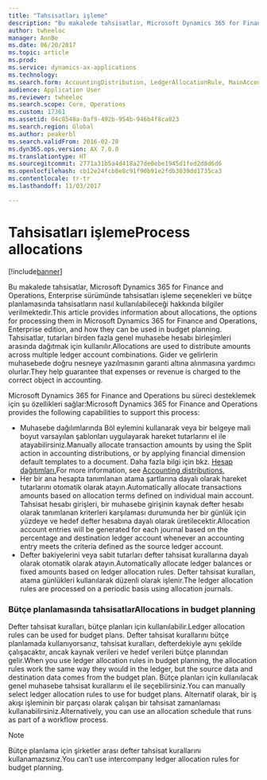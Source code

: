 ```yaml
---
title: "Tahsisatları işleme"
description: "Bu makalede tahsisatlar, Microsoft Dynamics 365 for Finance and Operations, Enterprise sürümünde tahsisatları işleme seçenekleri ve bütçe planlamasında tahsisatların nasıl kullanılabileceği hakkında bilgiler verilmektedir. Tahsisatlar, tutarları birden fazla genel muhasebe hesabı birleşimleri arasında dağıtmak için kullanılır. Gider ve gelirlerin muhasebede doğru nesneye yazılmasının garanti altına alınmasına yardımcı olurlar."
author: twheeloc
manager: AnnBe
ms.date: 06/20/2017
ms.topic: article
ms.prod: 
ms.service: dynamics-ax-applications
ms.technology: 
ms.search.form: AccountingDistribution, LedgerAllocationRule, MainAccount
audience: Application User
ms.reviewer: twheeloc
ms.search.scope: Core, Operations
ms.custom: 17361
ms.assetid: 04c8548a-0af9-492b-954b-946b4f8ca023
ms.search.region: Global
ms.author: peakerbl
ms.search.validFrom: 2016-02-28
ms.dyn365.ops.version: AX 7.0.0
ms.translationtype: HT
ms.sourcegitcommit: 2771a31b5a4d418a27de0ebe1945d1fed2d8d6d6
ms.openlocfilehash: cb12e24fcb8e8c91f90b91e2fdb3039dd1735ca3
ms.contentlocale: tr-tr
ms.lasthandoff: 11/03/2017

---
```


# <a name="process-allocations"></a><span data-ttu-id="89214-105">Tahsisatları işleme</span><span class="sxs-lookup"><span data-stu-id="89214-105">Process allocations</span></span>

[!include[banner](../includes/banner.md)]


<span data-ttu-id="89214-106">Bu makalede tahsisatlar, Microsoft Dynamics 365 for Finance and Operations, Enterprise sürümünde tahsisatları işleme seçenekleri ve bütçe planlamasında tahsisatların nasıl kullanılabileceği hakkında bilgiler verilmektedir.</span><span class="sxs-lookup"><span data-stu-id="89214-106">This article provides information about allocations, the options for processing them in Microsoft Dynamics 365 for Finance and Operations, Enterprise edition, and how they can be used in budget planning.</span></span> <span data-ttu-id="89214-107">Tahsisatlar, tutarları birden fazla genel muhasebe hesabı birleşimleri arasında dağıtmak için kullanılır.</span><span class="sxs-lookup"><span data-stu-id="89214-107">Allocations are used to distribute amounts across multiple ledger account combinations.</span></span> <span data-ttu-id="89214-108">Gider ve gelirlerin muhasebede doğru nesneye yazılmasının garanti altına alınmasına yardımcı olurlar.</span><span class="sxs-lookup"><span data-stu-id="89214-108">They help guarantee that expenses or revenue is charged to the correct object in accounting.</span></span>

<span data-ttu-id="89214-109">Microsoft Dynamics 365 for Finance and Operations bu süreci desteklemek için şu özellikleri sağlar:</span><span class="sxs-lookup"><span data-stu-id="89214-109">Microsoft Dynamics 365 for Finance and Operations provides the following capabilities to support this process:</span></span>

-   <span data-ttu-id="89214-110">Muhasebe dağılımlarında Böl eylemini kullanarak veya bir belgeye mali boyut varsayılan şablonları uygulayarak hareket tutarlarını el ile atayabilirsiniz.</span><span class="sxs-lookup"><span data-stu-id="89214-110">Manually allocate transaction amounts by using the Split action in accounting distributions, or by applying financial dimension default templates to a document.</span></span> <span data-ttu-id="89214-111">Daha fazla bilgi için bkz.  [Hesap dağıtımları.](../accounts-payable/accounting-distributions.md)</span><span class="sxs-lookup"><span data-stu-id="89214-111">For more information, see [Accounting distributions.](../accounts-payable/accounting-distributions.md)</span></span>
-   <span data-ttu-id="89214-112">Her bir ana hesapta tanımlanan atama şartlarına dayalı olarak hareket tutarlarını otomatik olarak atayın.</span><span class="sxs-lookup"><span data-stu-id="89214-112">Automatically allocate transactions amounts based on allocation terms defined on individual main account.</span></span> <span data-ttu-id="89214-113">Tahsisat hesabı girişleri, bir muhasebe girişinin kaynak defter hesabı olarak tanımlanan kriterleri karşılaması durumunda her bir günlük için yüzdeye ve hedef defter hesabına dayalı olarak üretilecektir.</span><span class="sxs-lookup"><span data-stu-id="89214-113">Allocation account entries will be generated for each journal based on the percentage and destination ledger account whenever an accounting entry meets the criteria defined as the source ledger account.</span></span>
-   <span data-ttu-id="89214-114">Defter bakiyelerini veya sabit tutarları defter tahsisat kurallarına dayalı olarak otomatik olarak atayın.</span><span class="sxs-lookup"><span data-stu-id="89214-114">Automatically allocate ledger balances or fixed amounts based on ledger allocation rules.</span></span> <span data-ttu-id="89214-115">Defter tahsisat kuralları, atama günlükleri kullanılarak düzenli olarak işlenir.</span><span class="sxs-lookup"><span data-stu-id="89214-115">The ledger allocation rules are processed on a periodic basis using allocation journals.</span></span> 

###  <a name="allocations-in-budget-planning"></a><span data-ttu-id="89214-116">Bütçe planlamasında tahsisatlar</span><span class="sxs-lookup"><span data-stu-id="89214-116">Allocations in budget planning</span></span>

<span data-ttu-id="89214-117">Defter tahsisat kuralları, bütçe planları için kullanılabilir.</span><span class="sxs-lookup"><span data-stu-id="89214-117">Ledger allocation rules can be used for budget plans.</span></span> <span data-ttu-id="89214-118">Defter tahsisat kurallarını bütçe planlamada kullanıyorsanız, tahsisat kuralları, defterdekiyle aynı şekilde çalışacaktır, ancak kaynak verileri ve hedef verileri bütçe planından gelir.</span><span class="sxs-lookup"><span data-stu-id="89214-118">When you use ledger allocation rules in budget planning, the allocation rules work the same way they would in the ledger, but the source data and destination data comes from the budget plan.</span></span> <span data-ttu-id="89214-119">Bütçe planları için kullanılacak genel muhasebe tahsisat kurallarını el ile seçebilirsiniz.</span><span class="sxs-lookup"><span data-stu-id="89214-119">You can manually select ledger allocation rules to use for budget plans.</span></span> <span data-ttu-id="89214-120">Alternatif olarak, bir iş akışı işleminin bir parçası olarak çalışan bir tahsisat zamanlaması kullanabilirsiniz.</span><span class="sxs-lookup"><span data-stu-id="89214-120">Alternatively, you can use an allocation schedule that runs as part of a workflow process.</span></span>

> [!NOTE]
> <span data-ttu-id="89214-121">Bütçe planlama için şirketler arası defter tahsisat kurallarını kullanamazsınız.</span><span class="sxs-lookup"><span data-stu-id="89214-121">You can’t use intercompany ledger allocation rules for budget planning.</span></span>






